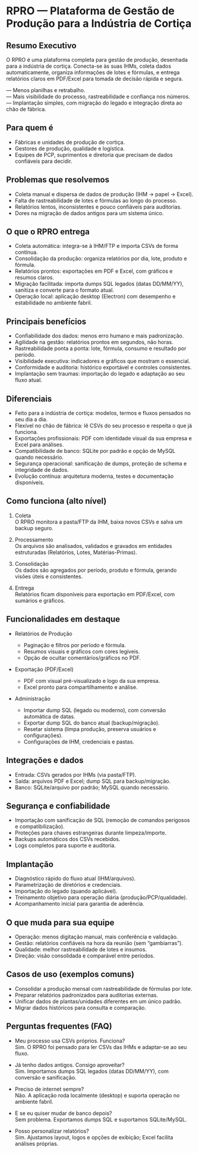 # RPRO — Plataforma de Gestão de Produção para a Indústria de Cortiça

## Resumo Executivo
O RPRO é uma plataforma completa para gestão de produção, desenhada para a indústria de cortiça. Conecta-se às suas IHMs, coleta dados automaticamente, organiza informações de lotes e fórmulas, e entrega relatórios claros em PDF/Excel para tomada de decisão rápida e segura.

— Menos planilhas e retrabalho.  
— Mais visibilidade do processo, rastreabilidade e confiança nos números.  
— Implantação simples, com migração do legado e integração direta ao chão de fábrica.


## Para quem é
- Fábricas e unidades de produção de cortiça.  
- Gestores de produção, qualidade e logística.  
- Equipes de PCP, suprimentos e diretoria que precisam de dados confiáveis para decidir.


## Problemas que resolvemos
- Coleta manual e dispersa de dados de produção (IHM → papel → Excel).  
- Falta de rastreabilidade de lotes e fórmulas ao longo do processo.
- Relatórios lentos, inconsistentes e pouco confiáveis para auditorias.  
- Dores na migração de dados antigos para um sistema único.


## O que o RPRO entrega
- Coleta automática: integra-se à IHM/FTP e importa CSVs de forma contínua.  
- Consolidação da produção: organiza relatórios por dia, lote, produto e fórmula.
- Relatórios prontos: exportações em PDF e Excel, com gráficos e resumos claros.  
- Migração facilitada: importa dumps SQL legados (datas DD/MM/YY), sanitiza e converte para o formato atual.  
- Operação local: aplicação desktop (Electron) com desempenho e estabilidade no ambiente fabril.


## Principais benefícios
- Confiabilidade dos dados: menos erro humano e mais padronização.  
- Agilidade na gestão: relatórios prontos em segundos, não horas.  
- Rastreabilidade ponta a ponta: lote, fórmula, consumo e resultado por período.  
- Visibilidade executiva: indicadores e gráficos que mostram o essencial.  
- Conformidade e auditoria: histórico exportável e controles consistentes.  
- Implantação sem traumas: importação do legado e adaptação ao seu fluxo atual.


## Diferenciais
- Feito para a indústria de cortiça: modelos, termos e fluxos pensados no seu dia a dia.  
- Flexível no chão de fábrica: lê CSVs do seu processo e respeita o que já funciona.  
- Exportações profissionais: PDF com identidade visual da sua empresa e Excel para análises.  
- Compatibilidade de banco: SQLite por padrão e opção de MySQL quando necessário.  
- Segurança operacional: sanificação de dumps, proteção de schema e integridade de dados.  
- Evolução contínua: arquitetura moderna, testes e documentação disponíveis.


## Como funciona (alto nível)
1) Coleta  
O RPRO monitora a pasta/FTP da IHM, baixa novos CSVs e salva um backup seguro.  

2) Processamento  
Os arquivos são analisados, validados e gravados em entidades estruturadas (Relatórios, Lotes, Matérias-Primas).  

3) Consolidação  
Os dados são agregados por período, produto e fórmula, gerando visões úteis e consistentes.  

4) Entrega  
Relatórios ficam disponíveis para exportação em PDF/Excel, com sumários e gráficos.


## Funcionalidades em destaque
- Relatórios de Produção  
  - Paginação e filtros por período e fórmula.  
  - Resumos visuais e gráficos com cores legíveis.  
  - Opção de ocultar comentários/gráficos no PDF.

- Exportação (PDF/Excel)  
  - PDF com visual pré-visualizado e logo da sua empresa.  
  - Excel pronto para compartilhamento e análise.

- Administração  
  - Importar dump SQL (legado ou moderno), com conversão automática de datas.  
  - Exportar dump SQL do banco atual (backup/migração).  
  - Resetar sistema (limpa produção, preserva usuários e configurações).  
  - Configurações de IHM, credenciais e pastas.


## Integrações e dados
- Entrada: CSVs gerados por IHMs (via pasta/FTP).  
- Saída: arquivos PDF e Excel; dump SQL para backup/migração.  
- Banco: SQLite/arquivo por padrão; MySQL quando necessário.


## Segurança e confiabilidade
- Importação com sanificação de SQL (remoção de comandos perigosos e compatibilização).  
- Proteções para chaves estrangeiras durante limpeza/importe.  
- Backups automáticos dos CSVs recebidos.  
- Logs completos para suporte e auditoria.


## Implantação
- Diagnóstico rápido do fluxo atual (IHM/arquivos).  
- Parametrização de diretórios e credenciais.  
- Importação do legado (quando aplicável).  
- Treinamento objetivo para operação diária (produção/PCP/qualidade).  
- Acompanhamento inicial para garantia de aderência.


## O que muda para sua equipe
- Operação: menos digitação manual, mais conferência e validação.  
- Gestão: relatórios confiáveis na hora da reunião (sem “gambiarras”).  
- Qualidade: melhor rastreabilidade de lotes e insumos.  
- Direção: visão consolidada e comparável entre períodos.


## Casos de uso (exemplos comuns)
- Consolidar a produção mensal com rastreabilidade de fórmulas por lote.  
- Preparar relatórios padronizados para auditorias externas.  
- Unificar dados de plantas/unidades diferentes em um único padrão.  
- Migrar dados históricos para consulta e comparação.


## Perguntas frequentes (FAQ)
- Meu processo usa CSVs próprios. Funciona?  
  Sim. O RPRO foi pensado para ler CSVs das IHMs e adaptar-se ao seu fluxo.

- Já tenho dados antigos. Consigo aproveitar?  
  Sim. Importamos dumps SQL legados (datas DD/MM/YY), com conversão e sanificação.

- Preciso de internet sempre?  
  Não. A aplicação roda localmente (desktop) e suporta operação no ambiente fabril.

- E se eu quiser mudar de banco depois?  
  Sem problema. Exportamos dumps SQL e suportamos SQLite/MySQL.

- Posso personalizar relatórios?  
  Sim. Ajustamos layout, logos e opções de exibição; Excel facilita análises próprias.

